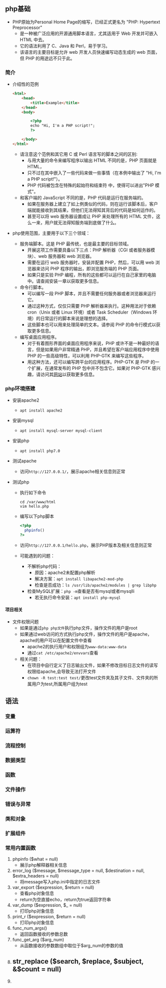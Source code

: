 ## php基础

- PHP原始为Personal Home Page的缩写，已经正式更名为 "PHP: Hypertext Preprocessor"
	- 是一种被广泛应用的开源通用脚本语言，尤其适用于 Web 开发并可嵌入 HTML 中去。
	- 它的语法利用了 C、Java 和 Perl，易于学习。
	- 该语言的主要目标是允许 web 开发人员快速编写动态生成的 web 页面，但 PHP 的用途远不只于此。


### 简介
- 介绍性的范例

	```html
	<html>
	    <head>
	        <title>Example</title>
	    </head>
	    <body>
	
	        <?php
	        echo "Hi, I'm a PHP script!";
	        ?>
	
	    </body>
	</html> 
	```
	- 请注意这个范例和其它用 C 或 Perl 语言写的脚本之间的区别:
		- 与用大量的命令来编写程序以输出 HTML 不同的是，PHP 页面就是 HTML，
		- 只不过在其中嵌入了一些代码来做一些事情（在本例中输出了 "Hi, I'm a PHP script!"）。
		- PHP 代码被包含在特殊的起始符和结束符 <?php 和 ?> 中，使得可以进出"PHP 模式"。 
	- 和客户端的 JavaScript 不同的是，PHP 代码是运行在服务端的。
		- 如果在服务器上建立了如上例类似的代码，则在运行该脚本后，客户端就能接收到其结果，但他们无法得知其背后的代码是如何运作的。
		- 甚至可以将 web 服务器设置成让 PHP 来处理所有的 HTML 文件，这么一来，用户就无法得知服务端到底做了什么。 
- php使用范围，主要用于以下三个领域： 
	- 服务端脚本。这是 PHP 最传统，也是最主要的目标领域。
		- 开展这项工作需要具备以下三点：PHP 解析器（CGI 或者服务器模块）、web 服务器和 web 浏览器。
		- 需要在运行 web 服务器时，安装并配置 PHP，然后，可以用 web 浏览器来访问 PHP 程序的输出，即浏览服务端的 PHP 页面。
		- 如果只是实验 PHP 编程，所有的这些都可以运行在自己家里的电脑中。请查阅安装一章以获取更多信息。 
	- 命令行脚本。
		- 可以编写一段 PHP 脚本，并且不需要任何服务器或者浏览器来运行它。
		- 通过这种方式，仅仅只需要 PHP 解析器来执行。这种用法对于依赖 cron（Unix 或者 Linux 环境）或者 Task Scheduler（Windows 环境）的日常运行的脚本来说是理想的选择。
		- 这些脚本也可以用来处理简单的文本。请参阅 PHP 的命令行模式以获取更多信息。  
	- 编写桌面应用程序。
		- 对于有着图形界面的桌面应用程序来说，PHP 或许不是一种最好的语言，但是如果用户非常精通 PHP，并且希望在客户端应用程序中使用 PHP 的一些高级特性，可以利用 PHP-GTK 来编写这些程序。
		- 用这种方法，还可以编写跨平台的应用程序。PHP-GTK 是 PHP 的一个扩展，在通常发布的 PHP 包中并不包含它。如果对 PHP-GTK 感兴趣，请访问其[网站](http://gtk.php.net/)以获取更多信息。 

### php环境搭建
- 安装apache2
	- `apt install apache2`
- 安装mysql
	- `apt install mysql-server mysql-client`
- 安装php
	- `apt install php7.0`

- 测试apache
	- 访问`http://127.0.0.1/`，展示apache相关信息则正常
- 测试php
	- 执行如下命令
		
		```linux
		cd /var/www/html
		vim hello.php
		```
	- 编写以下php脚本
	
		```php
		<?php
		  phpinfo()
		?>
		```
	- 访问`http://127.0.0.1/hello.php`，展示PHP版本及相关信息则正常
	- 可能遇到的问题：
		- 不解析php代码：
			- 原因：apache2未配置php解析
			- 解决方案：`apt install libapache2-mod-php`
			- 检查是否成功：`ls /usr/lib/apache2/modules | grep libphp`
		- 检查MySQL扩展：`php -m`查看是否有mysql或者mysqlli
			- 若无执行命令安装：`apt install php-mysql`

#### 项目相关
- 文件权限问题
	- 如果是通过`php php文件`执行php文件，操作文件的用户是root
	- 如果通过web访问的方式执行php文件，操作文件的用户是apache，apache的用户可以在配置文件中查看
		- apache2的执行用户和权限组为`www-data:www-data`
		- 通过`cat /etc/apache2/envvars`查看
	- 相关问题：
		- 在项目中自行定义了日志输出文件，如果不修改目标日志文件的读写权限给apache,会导致无法打开文件
		- `chown -R test:test test/`更改test文件夹及其子文件、文件夹的所属用户为test,所属用户组为test

## 语法
### 变量

### 运算符

### 流程控制

### 数据类型

### 函数

### 文件操作

### 错误与异常

### 类和对象

### 扩展组件 

### 常用内置函数
1. phpinfo ($what = null)
	- 展示php解释器相关信息
2. error_log ($message, $message_type = null, $destination = null, $extra_headers = null)
	- 将message写入php.ini中指定的日志文件
3. var_export ($expression, $return = null)
	- 查看php对象信息
	- return为空直接echo，return为true返回字符串
4. var_dump ($expression, $_ = null)
	- 打印php对象信息 
5. print_r ($expression, $return = null)
	- 打印php对象信息
6. func_num_args()
	- 返回函数接收的参数总数
7. func_get_arg ($arg_num)
	- 从函数接收的参数数组中取位于$arg_num的参数的值
8. str_replace ($search, $replace, $subject, &$count = null)
	- 
9. 


















